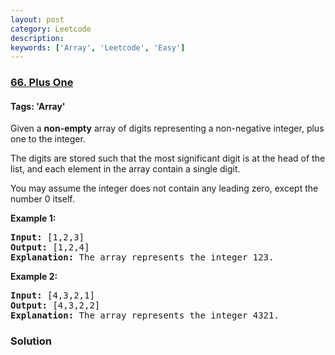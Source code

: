 ```yaml
---
layout: post
category: Leetcode
description: 
keywords: ['Array', 'Leetcode', 'Easy']
---
```

### [66. Plus One](https://leetcode.com/problems/plus-one)

#### Tags: 'Array'

<div class="content__u3I1 question-content__JfgR"><div><p>Given a <strong>non-empty</strong> array of digits representing a non-negative integer, plus one to the integer.</p>
<p>The digits are stored such that the most significant digit is at the head of the list, and each element in the array contain a single digit.</p>
<p>You may assume the integer does not contain any leading zero, except the number 0 itself.</p>
<p><strong>Example 1:</strong></p>
<pre><strong>Input:</strong> [1,2,3]
<strong>Output:</strong> [1,2,4]
<strong>Explanation:</strong> The array represents the integer 123.
</pre>
<p><strong>Example 2:</strong></p>
<pre><strong>Input:</strong> [4,3,2,1]
<strong>Output:</strong> [4,3,2,2]
<strong>Explanation:</strong> The array represents the integer 4321.
</pre></div></div>

### Solution
